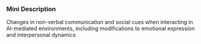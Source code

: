 ### Mini Description

Changes in non-verbal communication and social cues when interacting in AI-mediated environments, including modifications to emotional expression and interpersonal dynamics
